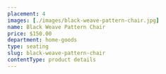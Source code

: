 ```yaml
---
placement: 4
images: [./images/black-weave-pattern-chair.jpg]
name: Black Weave Pattern Chair
price: $150.00
department: home-goods
type: seating
slug: black-weave-pattern-chair
contentType: product details
---
```

